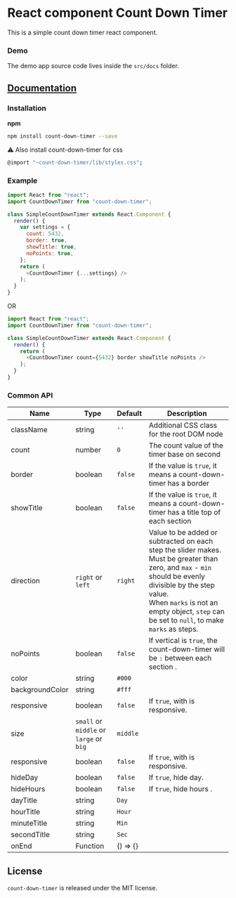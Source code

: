 # React component Count Down Timer

This is a simple count down timer react component.

### Demo

The demo app source code lives inside the `src/docs` folder. 

## [Documentation](http://react-slick.neostack.com)

### Installation

**npm**

```bash
npm install count-down-timer --save
```

⚠️ Also install count-down-timer for css

```bash
@import "~count-down-timer/lib/styles.css";
```


### Example

```js
import React from "react";
import CountDownTimer from "count-down-timer";

class SimpleCountDownTimer extends React.Component {
  render() {
    var settings = {
      count: 5432,
      border: true,
      showTitle: true,
      noPoints: true,
    };
    return (
      <CountDownTimer {...settings} />
    );
  }
}
```


OR


```js
import React from "react";
import CountDownTimer from "count-down-timer";

class SimpleCountDownTimer extends React.Component {
  render() {
    return (
      <CountDownTimer count={5432} border showTitle noPoints />
    );
  }
}
```




### Common API

| Name         | Type    | Default | Description |
| ------------ | ------- | ------- | ----------- |
| className | string | `''` | Additional CSS class for the root DOM node |
| count | number | `0` | The count value of the timer base on second |
| border | boolean | `false` | If the value is `true`, it means a count-down-timer has a border |
| showTitle | boolean | `false` | If the value is `true`, it means a count-down-timer has a title top of each section |
| direction | `right` or `left` | `right` | Value to be added or subtracted on each step the slider makes. Must be greater than zero, and `max` - `min` should be evenly divisible by the step value. <br /> When `marks` is not an empty object, `step` can be set to `null`, to make `marks` as steps. |
| noPoints | boolean | `false` | If vertical is `true`, the count-down-timer will be `:` between each section . |
| color | string | `#000` |  |
| backgroundColor | string | `#fff` |  |
| responsive | boolean | `false` | If `true`, with is responsive. |
| size | `small` or `middle` or `large` or `big` | `middle` |  |
| responsive | boolean | `false` | If `true`, with is responsive. |
| hideDay | boolean | `false` | If `true`, hide day. |
| hideHours | boolean | `false` | If `true`, hide hours . |
| dayTitle | string | `Day` |  |
| hourTitle | string | `Hour` |  |
| minuteTitle | string | `Min` |  |
| secondTitle | string | `Sec` |  |
| onEnd | Function | () => {} | |

## License

`count-down-timer` is released under the MIT license.